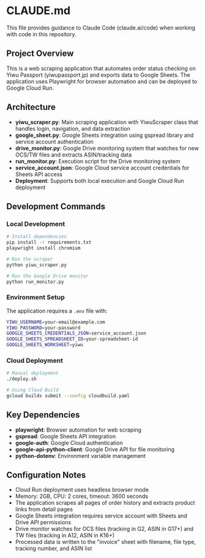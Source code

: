 # CLAUDE.md

This file provides guidance to Claude Code (claude.ai/code) when working with code in this repository.

## Project Overview

This is a web scraping application that automates order status checking on Yiwu Passport (yiwupassport.jp) and exports data to Google Sheets. The application uses Playwright for browser automation and can be deployed to Google Cloud Run.

## Architecture

- **yiwu_scraper.py**: Main scraping application with YiwuScraper class that handles login, navigation, and data extraction
- **google_sheet.py**: Google Sheets integration using gspread library and service account authentication
- **drive_monitor.py**: Google Drive monitoring system that watches for new OCS/TW files and extracts ASIN/tracking data
- **run_monitor.py**: Execution script for the Drive monitoring system
- **service_account.json**: Google Cloud service account credentials for Sheets API access
- **Deployment**: Supports both local execution and Google Cloud Run deployment

## Development Commands

### Local Development
```bash
# Install dependencies
pip install -r requirements.txt
playwright install chromium

# Run the scraper
python yiwu_scraper.py

# Run the Google Drive monitor
python run_monitor.py
```

### Environment Setup
The application requires a `.env` file with:
```bash
YIWU_USERNAME=your-email@example.com
YIWU_PASSWORD=your-password
GOOGLE_SHEETS_CREDENTIALS_JSON=service_account.json
GOOGLE_SHEETS_SPREADSHEET_ID=your-spreadsheet-id
GOOGLE_SHEETS_WORKSHEET=yiwu
```

### Cloud Deployment
```bash
# Manual deployment
./deploy.sh

# Using Cloud Build
gcloud builds submit --config cloudbuild.yaml
```

## Key Dependencies

- **playwright**: Browser automation for web scraping
- **gspread**: Google Sheets API integration
- **google-auth**: Google Cloud authentication
- **google-api-python-client**: Google Drive API for file monitoring
- **python-dotenv**: Environment variable management

## Configuration Notes

- Cloud Run deployment uses headless browser mode
- Memory: 2GB, CPU: 2 cores, timeout: 3600 seconds
- The application scrapes all pages of order history and extracts product links from detail pages
- Google Sheets integration requires service account with Sheets and Drive API permissions
- Drive monitor watches for OCS files (tracking in G2, ASIN in G17+) and TW files (tracking in A12, ASIN in K16+)
- Processed data is written to the "invoice" sheet with filename, file type, tracking number, and ASIN list